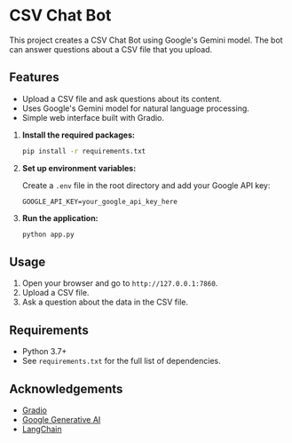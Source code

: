 # CSV Chat Bot

This project creates a CSV Chat Bot using Google's Gemini model. The bot can answer questions about a CSV file that you upload.

## Features

- Upload a CSV file and ask questions about its content.
- Uses Google's Gemini model for natural language processing.
- Simple web interface built with Gradio.

1. **Install the required packages:**

    ```sh
    pip install -r requirements.txt
    ```

2. **Set up environment variables:**

    Create a `.env` file in the root directory and add your Google API key:

    ```env
    GOOGLE_API_KEY=your_google_api_key_here
    ```

3. **Run the application:**

    ```sh
    python app.py
    ```

## Usage

1. Open your browser and go to `http://127.0.0.1:7860`.
2. Upload a CSV file.
3. Ask a question about the data in the CSV file.

## Requirements

- Python 3.7+
- See `requirements.txt` for the full list of dependencies.

## Acknowledgements

- [Gradio](https://gradio.app)
- [Google Generative AI](https://ai.google.dev/gemini-api/docs/api-key)
- [LangChain](https://python.langchain.com/en/latest/)

